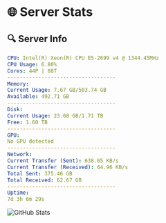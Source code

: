 # 🌐 Server Stats
## 🔍 Server Info
```yaml
CPU: Intel(R) Xeon(R) CPU E5-2699 v4 @ 1344.45MHz
CPU Usage: 6.80%
Cores: 44P | 88T
-----------------------------------
Memory:
Current Usage: 7.67 GB/503.74 GB
Available: 492.71 GB
-----------------------------------
Disk:
Current Usage: 23.68 GB/1.71 TB
Free: 1.60 TB
-----------------------------------
GPU:
No GPU detected
-----------------------------------
Network:
Current Transfer (Sent): 638.05 KB/s
Current Transfer (Received): 64.96 KB/s
Total Sent: 375.46 GB
Total Received: 62.67 GB
-----------------------------------
Uptime:
7d 3h 6m 29s
```
![GitHub Stats](https://img.shields.io/badge/Updated-2025-04-26_20:15:17-blue)